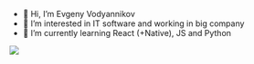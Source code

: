 - 👋 Hi, I’m Evgeny Vodyannikov
- 👀 I’m interested in IT software and working in big company
- 🌱 I’m currently learning React (+Native), JS and Python

<a href="https://github.com/evgenyvodyannikov/github-readme-stats">
  <img align="center" src="https://github-readme-stats.vercel.app/api?username=evgenyvodyannikov&show_icons=true&count_private=true&theme=cobalt" />
</a>
<!---
evgenyvodyannikov/evgenyvodyannikov is a ✨ special ✨ repository because its `README.md` (this file) appears on your GitHub profile.
You can click the Preview link to take a look at your changes.
--->
